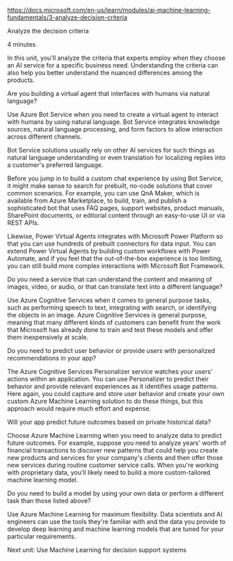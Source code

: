 https://docs.microsoft.com/en-us/learn/modules/ai-machine-learning-fundamentals/3-analyze-decision-criteria


Analyze the decision criteria

4 minutes

In this unit, you'll analyze the criteria that experts employ when they choose an AI service for a specific business need. Understanding the criteria can also help you better understand the nuanced differences among the products.


Are you building a virtual agent that interfaces with humans via natural language?

Use Azure Bot Service when you need to create a virtual agent to interact with humans by using natural language. Bot Service integrates knowledge sources, natural language processing, and form factors to allow interaction across different channels.

Bot Service solutions usually rely on other AI services for such things as natural language understanding or even translation for localizing replies into a customer's preferred language.

Before you jump in to build a custom chat experience by using Bot Service, it might make sense to search for prebuilt, no-code solutions that cover common scenarios. For example, you can use QnA Maker, which is available from Azure Marketplace, to build, train, and publish a sophisticated bot that uses FAQ pages, support websites, product manuals, SharePoint documents, or editorial content through an easy-to-use UI or via REST APIs.

Likewise, Power Virtual Agents integrates with Microsoft Power Platform so that you can use hundreds of prebuilt connectors for data input. You can extend Power Virtual Agents by building custom workflows with Power Automate, and if you feel that the out-of-the-box experience is too limiting, you can still build more complex interactions with Microsoft Bot Framework.


Do you need a service that can understand the content and meaning of images, video, or audio, or that can translate text into a different language?

Use Azure Cognitive Services when it comes to general purpose tasks, such as performing speech to text, integrating with search, or identifying the objects in an image. Azure Cognitive Services is general purpose, meaning that many different kinds of customers can benefit from the work that Microsoft has already done to train and test these models and offer them inexpensively at scale.


Do you need to predict user behavior or provide users with personalized recommendations in your app?

The Azure Cognitive Services Personalizer service watches your users' actions within an application. You can use Personalizer to predict their behavior and provide relevant experiences as it identifies usage patterns. Here again, you could capture and store user behavior and create your own custom Azure Machine Learning solution to do these things, but this approach would require much effort and expense.


Will your app predict future outcomes based on private historical data?

Choose Azure Machine Learning when you need to analyze data to predict future outcomes. For example, suppose you need to analyze years' worth of financial transactions to discover new patterns that could help you create new products and services for your company's clients and then offer those new services during routine customer service calls. When you're working with proprietary data, you'll likely need to build a more custom-tailored machine learning model.


Do you need to build a model by using your own data or perform a different task than those listed above?

Use Azure Machine Learning for maximum flexibility. Data scientists and AI engineers can use the tools they're familiar with and the data you provide to develop deep learning and machine learning models that are tuned for your particular requirements.


Next unit: Use Machine Learning for decision support systems


